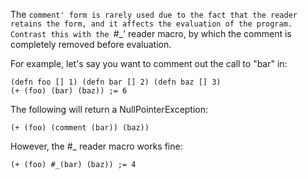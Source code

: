 The `comment' form is rarely used due to the fact that the reader retains
the form, and it affects the evaluation of the program.
Contrast this with the `#_' reader macro, by which the
comment is completely removed before evaluation.

For example, let's say you want to comment out the call to "bar" in:

    (defn foo [] 1) (defn bar [] 2) (defn baz [] 3)
    (+ (foo) (bar) (baz)) ;= 6

The following will return a NullPointerException:

    (+ (foo) (comment (bar)) (baz))

However, the #_ reader macro works fine:

    (+ (foo) #_(bar) (baz)) ;= 4
